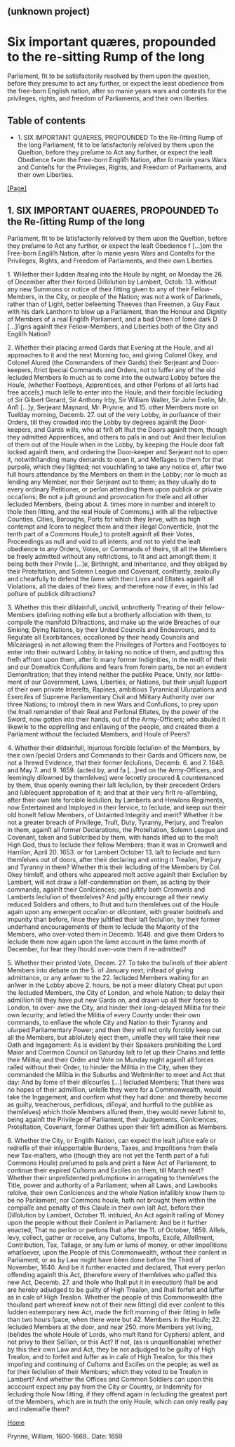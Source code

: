 ## (unknown project)

# Six important quæres, propounded to the re-sitting Rump of the long
Parliament, fit to be satisfactorily resolved by them upon the question,
before they presume to act any further, or expect the least obedience from the
free-born English nation, after so manie years wars and contests for the
privileges, rights, and freedom of Parliaments, and their own liberties.

## Table of contents

  * 1\. SIX IMPORTANT QUAERES, PROPOUNDED To the Re-ſitting Rump of the long Parliament, fit to be ſatisfactorily reſolved by them upon the Queſtion, before they preſume to Act any further, or expect the leaſt Obedience f•om the Free-born Engliſh Nation, after ſo manie years Wars and Conteſts for the Privileges, Rights, and Freedom of Parliaments, and their own Liberties.

[[Page]](http://eebo.chadwyck.com/downloadtiff?vid=163626&page=1)

## 1\. SIX IMPORTANT QUAERES, PROPOUNDED To the Re-ſitting Rump of the long
Parliament, fit to be ſatisfactorily reſolved by them upon the Queſtion,
before they preſume to Act any further, or expect the leaſt Obedience f
[...]om the Free-born Engliſh Nation, after ſo manie years Wars and Conteſts
for the Privi­leges, Rights, and Freedom of Parliaments, and their own
Liberties.

1\. WHether their ſudden ſtealing into the Houſe by night, on Monday the 26.
of December after their forced Diſſolution by Lambert, Octob. 13. without any
new Summons or notice of their ſitting given to any of their Fellow-Members,
in the City, or people of the Nation; was not a work of Darkneſs, rather than
of Light, better beſeeming Theeves than Freemen, a Guy Faux with his dark
Lan­thorn to blow up a Parliament, than the Honour and Dignity of Members of a
real Engliſh Parliament, and a bad Omen of ſome dark D [...]ſigns againſt
their Fellow-Members, and Liberties both of the City and Engliſh Nation?

2\. Whether their placing armed Gards that Evening at the Houſe, and all
approaches to it and the next Morning too, and giving Colonel Okey, and
Colonel Alured (the Commanders of their Gards) their Serjeant and Door-
keepers, ſtrict ſpecial Commands and Orders, not to ſuffer any of the old
ſecluded Members ſo much as to come into the outward Lobby before the Houſe,
(whether Footboys, Apprentices, and other Perſons of all ſorts had free
ac­ceſs,) much leſſe to enter into the Houſe; and their forcible ſecluding of
Sir Gilbert Gerard, Sir Anthony Irby, Sir William Waller, Sir John Evelin, Mr.
Anſ­l [...]y, Serjeant Maynard, Mr. Prynne, and 15. other Members more on
Tueſday morning, Decemb. 27\. out of the very Lobby, in purſuance of their
Orders, till they crowded into the Lobby by degrees againſt the Door-keepers,
and Gards wills, who at firſt oft ſhut the Doors againſt them, though they
admitted Ap­prentices, and others to paſs in and out: And their ſecluſion of
them out of the Houſe when in the Lobby, by keeping the Houſe door faſt locked
againſt them, and ordering the Door-keeper and Serjeant not to open it,
notwithſtanding many demands to open it, and Meſſages to them for that
purpoſe, which they ſlighted; not vouchſafing to take any notice of, after two
full hours attendance by the Members on them in the Lobby; nor ſo much as
ſending any Member, nor their Serjeant out to them; as they uſually do to
every ordinary Petitioner, or perſon attending them upon publick or private
occaſi­ons; Be not a juſt ground and provocation for theſe and all other
ſecluded Members, (being about 4. times more in number and intereſt to thoſe
then ſitting, and the real Houſe of Commons,) with all the reſpective
Counties, Cities, Boroughs, Ports for which they ſerve, with as high contempt
and ſcorn to neglect them and their illegal Conventicle, (not the tenth part
of a Commons Houſe,) to proteſt againſt all their Votes, Proceedings as null
and void to all intents, and not to yield the leaſt obedience to any Orders,
Votes, or Commands of theirs, till all the Members be freely admitted without
any reſtrictions, to ſit and act amongſt them; it being both their Privile
[...]e, Birthright, and Inheritance, and they obliged by their Proteſtation,
and Solemn League and Covenant, con­ſtantly, zealouſly and chearfully to
defend the ſame with their Lives and Eſtates againſt all Violations, all the
daies of their lives; and therefore now if ever, in this ſad poſture of
publick diſtractions?

3\. Whether this their diſdainfull, uncivil, unbrotherly Treating of their
fellow-Members (deſiring nothing elſe but a brotherly aſſociation with them,
to compoſe the manifold Diſtractions, and make up the wide Breaches of our
Sinking, Dying Nations, by their United Councils and Endeavours, and to
Regulate all Exorbitances, occaſioned by their heady Councils and Miſcariages)
in not allowing them the Privileges of Porters and Footboyes to enter into
their outward Lobby, in taking no notice of them, and putting this freſh
affront upon them, after ſo many former Indignities, in the midſt of their and
our Domeſtick Confuſions and fears from forein parts, be not an evident
Demonſtration; that they intend neither the publike Peace, Unity, nor
ſettle­ment of our Government, Laws, Liberties, or Nations, but their unjuſt
ſupport of their own private Intereſts, Rapines, ambitious Tyrannical
Uſurpations and Exerciſes of Supreme Parliamentary Civil and Military
Authority over our three Nations; to imbroyl them in new Wars and Confuſions,
to prey upon the ſmall remainder of their Real and Perſonal Eſtates, by the
power of the Sword, now gotten into their hands, out of the Army-Officers; who
abuſed it likewiſe to the oppreſſing and enſlaving of the people, and created
them a Parliament without the ſecluded Members, and Houſe of Peers?

4\. Whether their diſdainfull, Injurious forcible ſecluſion of the Members, by
their own ſpecial Orders and Commands to their Gards and Officers now, be not
a ſhrewd Evidence, that their former ſecluſions, Decemb. 6\. and 7. 1648. and
May 7\. and 9. 1659. (acted by, and fa [...]red on the Army-Offi­cers, and
ſeemingly diſowned by themſelves) were ſecretly procured & countenanced by
them, thus openly owning their laſt ſecluſion, by their precedent Orders and
ſubſequent approbation of it; and that at their very firſt re-aſſembling,
after their own late forcible ſecluſion, by Lamberts and Hewſons Regi­ments,
now Entertained and Imployed in their ſervice, to ſeclude, and keep out their
old honeſt fellow Members, of Untainted Integrity and merit? Whe­ther it be
not a greater breach of Privilege, Truſt, Duty, Tyranny, Perjury, and Treaſon
in them, againſt all former Declarations, the Proteſtation, So­lemn League and
Covenant, taken and Subſcribed by them, with hands lifted up to the moſt High
God, thus to ſeclude their fellow Members; than it was in Cromwell and
Harriſon, April 20\. 1653. or for Lambert October 13\. laſt to ſeclude and
turn themſelves out of doors, after their declaring and voting it Treaſon,
Perjury and Tyranny in them? Whether this their ſecluding of the Members by
Col. Okey himſelf, and others who appeared moſt active againſt their Excluſion
by Lambert, will not draw a ſelf-condemnation on them, as acting by their
commands, againſt their Conſciences; and juſtify both Crom­wels and Lamberts
ſecluſion of themſelves? And juſtly encourage all their newly reduced Soldiers
and others, to ſhut and turn themſelves out of the Houſe again upon any
emergent occaſion or diſcontent, with greater boldneſs and impunity than
before, ſince they juſtified their laſt ſecluſion, by their former underhand
encouragements of them to ſeclude the Majority of the Members, who over-voted
them in Decemb. 1648. and give them Orders to ſeclude them now again upon the
ſame account in the ſame month of December, for fear they ſhould over-vote
them if re-admitted?

5\. Whether their printed Vote, Decem. 27. To take the buſineſs of their
abſent Members into debate on the 5\. of January next; inſtead of giving
admittance, or any anſwer to the 22. ſecluded Members waiting for an anſwer in
the Lobby above 2. hours, be not a meer dilatory Cheat put upon the ſecluded
Members, the City of London, and whole Nation; to delay their admiſſion till
they have put new Gards on, and drawn up all their forces to London, to over-
awe the City, and hinder their long-delayed Militia for their own ſecurity;
and ſetled the Militia of every County under their own commands, to enſlave
the whole City and Nation to their Tyranny and uſurped Parliamentary Power;
and then they will not only forcibly keep out all the Members, but abſolute­ly
eject them, unleſſe they will take their new Oath and Ingagement: As is
evident by their Speakers prohibiting the Lord Maior and Common Coun­cil on
Saturday laſt to ſet up their Chains and ſettle their Militia; and their Order
and Vote on Munday night againſt all forces raiſed without their Order, to
hinder the Militia in the City, when they commanded the Militia in the Suburbs
and Weſtminſter to meet and Act that day: And by ſome of their diſcourſes
[...] ſecluded Members; That there was no hopes of their admiſſion, unleſſe
they were for a Commonwealth, would take the Ingagement, and confirm what they
had done: and thereby become as guilty, treacherous, perfidious, diſloyal, and
hurtfull to the publike as themſelves) which thoſe Members aſſured them, they
would never ſubmit to, being againſt the Privilege of Parliament, their
Judgements, Conſciences, Proteſtation, Covenant, former Oathes upon their
firſt admiſſion as Members.

6\. Whether the City, or Engliſh Nation, can expect the leaſt juſtice eaſe or
redreſſe of their inſupportable Burdens, Taxes, and Impoſitions from theſe new
Tax-maſters, who (though they are not yet the Tenth part of a full Commons
Houſe) preſumed to paſs and print a New Act of Parliament, to continue their
expired Cuſtoms and Exciſes on them, till March next? Whether their
unpreſidented preſumption▪ in arrogating to themſelves the Title, power and
au­thority of a Parliament; when all Laws, and Lawbooks reſolve, their own
Conſciences and the whole Nation infallibly know them to be no Parliament, nor
Commons houſe, hath not brought them within the compaſſe and penalty of this
Clauſe in their own laſt Act, before their Diſſolution by Lambert, October
11\. intituled, An Act againſt raiſing of Money upon the people without their
Conſent in Parliament: And be it further enacted, That no perſon or perſons
ſhall after the 11\. of October, 1659\. Aſſeſs, levy, collect, gather or
receive, any Cuſtoms, Impoſts, Exciſe, Aſſeſſment, Contribution, Tax, Tallage,
or any ſum or ſums of money, or other Impoſitions whatſoever, upon the People
of this Commonwealth, without their conſent in Parliament, or as by Law might
have béen done before the Third of November, 1640\. And be it further enacted
and declared, That every perſon offending againſt this Act, (therefore every
of themſelves who paſſed this new Act, Decemb. 27. and thoſe who ſhall put it
in execution) ſhall be and are hereby adjudged to be guilty of High Treaſon,
and ſhall forfeit and ſuffer as in caſe of High Treaſon. Whether the people of
this Commonwealth (the thouſand part whereof knew not of their new ſitting)
did ever conſent to this ſudden extemporary new Act, made the firſt morning of
their ſitting in leſſe than two hours ſpace, when there were but 42. Members
in the Houſe; 22. ſecluded Members at the door, and near 250. more Members yet
living, (beſides the whole Houſe of Lords, who muſt ſtand for Cyphers) abſent,
and not privy to their Seſſion, or this Act? If not, (as is unqueſtionable)
whether by this their own Law and Act, they be not adjudged to be guilty of
High Treaſon, and to forfeit and ſuffer as in caſe of High Treaſon, for this
their impoſing and continuing of Cuſtoms and Exciſes on the people; as well as
for their ſecluſion of their Members; which they voted to be Treaſon in
Lambert? And whether the Offices and Common Soldiers can upon this acccount
expect any pay from the City or Country, or Indemnity for ſecluding thoſe Now
ſitting, if they of­fend again in ſecluding the greatest part of the Members,
which are in truth the only Houſe, which can only really pay and indemaifie
them?

[Home](/)

Prynne, William, 1600-1669.. Date: 1659  

